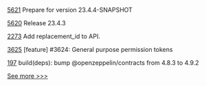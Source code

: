 
[5621](https://github.com/hyperledger/besu/pull/5621) Prepare for version 23.4.4-SNAPSHOT

[5620](https://github.com/hyperledger/besu/pull/5620) Release 23.4.3

[2273](https://github.com/hyperledger/aries-cloudagent-python/pull/2273) Add replacement_id to API.

[3625](https://github.com/hyperledger/iroha/pull/3625) [feature] #3624: General purpose permission tokens

[197](https://github.com/hyperledger-labs/yui-ibc-solidity/pull/197) build(deps): bump @openzeppelin/contracts from 4.8.3 to 4.9.2


[See more >>>](https://start-here.hyperledger.org/pull-requests)
